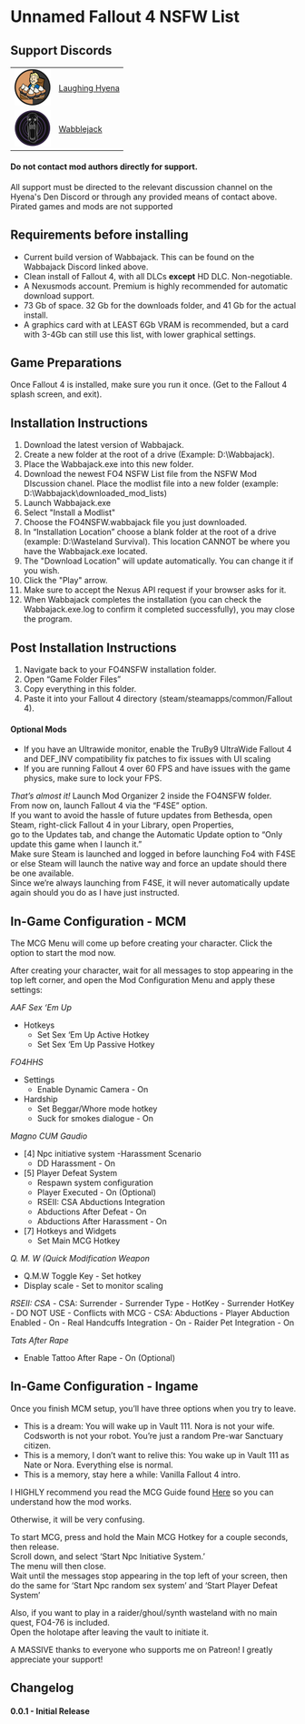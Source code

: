 # Unnamed Fallout 4 NSFW List

## Support Discords

<table stlyle="border: none;">
<tr>
<td><img src="https://github.com/LaughingHyena279/boston-cream-pie/blob/master/images/image_3.png?raw=true" width="64px" /></td>
<td><a href="https://discord.gg/TFahj9n">Laughing Hyena</a></td>
</tr>
<tr>
<td><img src="https://github.com/LaughingHyena279/boston-cream-pie/blob/master/images/image_4.png?raw=true" width="64px" /></td>
<td><a href="https://discord.gg/wabbajack">Wabblejack</a></td>
</tr>
</table>

#### Do not contact mod authors directly for support.

All support must be directed to the relevant discussion channel on the Hyena's Den Discord or through any provided means of contact above.  
Pirated games and mods are not supported

## Requirements before installing

- Current build version of Wabbajack. This can be found on the Wabbajack Discord linked above.
- Clean install of Fallout 4, with all DLCs **except** HD DLC. Non-negotiable.
- A Nexusmods account. Premium is highly recommended for automatic download support.
- 73 Gb of space. 32 Gb for the downloads folder, and 41 Gb for the actual install.
- A graphics card with at LEAST 6Gb VRAM is recommended, but a card with 3-4Gb can still use this list, with lower graphical settings.

## Game Preparations

Once Fallout 4 is installed, make sure you run it once. (Get to the Fallout 4 splash screen, and exit).

## Installation Instructions

1. Download the latest version of Wabbajack.
2. Create a new folder at the root of a drive (Example: D:\Wabbajack).
3. Place the Wabbajack.exe into this new folder.
4. Download the newest FO4 NSFW List file from the NSFW Mod DIscussion chanel.
Place the modlist file into a new folder (example: D:\Wabbajack\downloaded_mod_lists)
5. Launch Wabbajack.exe
6. Select "Install a Modlist"
7. Choose the FO4NSFW.wabbajack file you just downloaded.
8. In “Installation Location” choose a blank folder at the root of a drive (example: D:\Wasteland Survival). This location CANNOT be where you have the Wabbajack.exe located.
10. The "Download Location" will update automatically. You can change it if you wish.
11. Click the "Play" arrow.
12. Make sure to accept the Nexus API request if your browser asks for it.
13. When Wabbajack completes the installation (you can check the Wabbajack.exe.log to confirm it completed successfully), you may close the program.

## Post Installation Instructions

1. Navigate back to your FO4NSFW installation folder.
2. Open “Game Folder Files”
3. Copy everything in this folder.
4. Paste it into your Fallout 4 directory (steam/steamapps/common/Fallout 4).

#### Optional Mods

- If you have an Ultrawide monitor, enable the TruBy9 UltraWide Fallout 4 and DEF_INV compatibility fix patches to fix issues with UI scaling
- If you are running Fallout 4 over 60 FPS and have issues with the game physics, make sure to lock your FPS.

*That’s almost it!* Launch Mod Organizer 2 inside the FO4NSFW folder. <br>
From now on, launch Fallout 4 via the “F4SE” option. <br>
If you want to avoid the hassle of future updates from Bethesda, open Steam, right-click Fallout 4 in your Library, open Properties,  <br>
go to the Updates tab, and change the Automatic Update option to “Only update this game when I launch it.”  <br>
Make sure Steam is launched and logged in before launching Fo4 with F4SE or else Steam will launch the native way and force an update should there be one available.  <br>
Since we’re always launching from F4SE, it will never automatically update again should you do as I have just instructed. <br>


## In-Game Configuration - MCM

The MCG Menu will come up before creating your character. Click the option to start the mod now.

After creating your character, wait for all messages to stop appearing in the top left corner, and open the Mod Configuration Menu and apply these settings:

*AAF Sex ‘Em Up*
- Hotkeys
  - Set Sex ‘Em Up Active Hotkey
  - Set Sex ‘Em Up Passive Hotkey
  
*FO4HHS*
- Settings
  - Enable Dynamic Camera - On
- Hardship
  - Set Beggar/Whore mode hotkey
  - Suck for smokes dialogue - On

*Magno CUM Gaudio*
- [4] Npc initiative system
	-Harassment Scenario
    - DD Harassment - On
- [5] Player Defeat System
	- Respawn system configuration
    - Player Executed - On (Optional)
	- RSEII: CSA Abductions Integration
    - Abductions After Defeat - On
    - Abductions After Harassment - On
- [7] Hotkeys and Widgets
  - Set Main MCG Hotkey

*Q. M. W (Quick Modification Weapon*
- Q.M.W Toggle Key - Set hotkey
- Display scale - Set to monitor scaling


*RSEII: CSA*
	- CSA: Surrender
    - Surrender Type - HotKey
    - Surrender HotKey - DO NOT USE - Conflicts with MCG
	- CSA: Abductions
    - Player Abduction Enabled - On
    - Real Handcuffs Integration - On
    - Raider Pet Integration - On

*Tats After Rape*
- Enable Tattoo After Rape - On (Optional)

## In-Game Configuration - Ingame

Once you finish MCM setup, you’ll have three options when you try to leave.

- This is a dream: You will wake up in Vault 111. Nora is not your wife. Codsworth is not your robot. You’re just a random Pre-war Sanctuary citizen.
- This is a memory, I don’t want to relive this: You wake up in Vault 111 as Nate or Nora. Everything else is normal.
- This is a memory, stay here a while: Vanilla Fallout 4 intro.

I HIGHLY recommend you read the MCG Guide found <a href="https://www.loverslab.com/topic/119951-aaf-mcg-extended-social-interactions/?tab=comments#comment-2579591">Here</a> so you can understand how the mod works. 

Otherwise, it will be very confusing.

To start MCG, press and hold the Main MCG Hotkey for a couple seconds, then release.  <br>
Scroll down, and select ‘Start Npc Initiative System.’  <br>
The menu will then close.  <br>
Wait until the messages stop appearing in the top left of your screen, then do the same for ‘Start Npc random sex system’ and ‘Start Player Defeat System’

Also, if you want to play in a raider/ghoul/synth wasteland with no main quest, FO4-76 is included.  <br>
Open the holotape after leaving the vault to initiate it.


A MASSIVE thanks to everyone who supports me on Patreon! I greatly appreciate your support!

## Changelog
#### 0.0.1 - Initial Release
